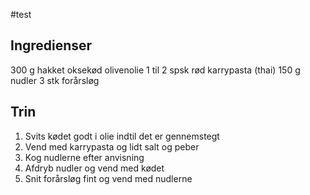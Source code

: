 #test

## Ingredienser
300 g hakket oksekød
olivenolie
1 til 2 spsk rød karrypasta (thai)
150 g nudler
3 stk forårsløg

## Trin
1. Svits kødet godt i olie indtil det er gennemstegt
2. Vend med karrypasta og lidt salt og peber
3. Kog nudlerne efter anvisning
4. Afdryb nudler og vend med kødet
5. Snit forårsløg fint og vend med nudlerne